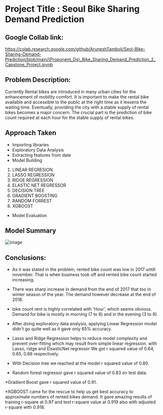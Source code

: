 # Project Title : Seoul Bike Sharing Demand Prediction

## Google Collab link: 
https://colab.research.google.com/github/AruneshTamboli/Seol-Bike-Sharing-Demand-Prediction/blob/main/(Proponent_Ds)_Bike_Sharing_Demand_Prediction_2_Capstone_Project.ipynb

## Problem Description:

Currently Rental bikes are introduced in many urban cities for the enhancement of mobility comfort. It is important to make the rental bike available and accessible to the public at the right time as it lessens the waiting time. Eventually, providing the city with a stable supply of rental bikes becomes a major concern. The crucial part is the prediction of bike count required at each hour for the stable supply of rental bikes.

## Approach Taken
* Importing libraries
* Exploratory Data Analysis
* Extracting features from date
* Model Building

1. LINEAR REGRESION
2. LASSO REGRESSION
3. RIDGE REGRESSION
4. ELASTIC NET REGRESSOR
5. DECISION TREE
6. GRADIENT BOOSTING
7. RANDOM FORREST
8. XGBOOST

* Model Evaluation


## Model Summary

![image](https://user-images.githubusercontent.com/88345564/147151585-ae2c29c2-4875-4f42-a598-234c6c12fd53.png)


## Conclusions:


* As it was stated in the problem, rented bike count was low in 2017 untill november. That is when business took off and rented bike count started increasing.

* There was sharp increase in demand from the end of 2017 that too in winter season of the year. The demand however decrease at the end of 2018.

* bike count rent is highly correlated with 'Hour', which seems obvious. Demand for bike is mostly in morning (7 to 8) and in the evening (3 to 9).

* After doing exploratory data analysis, applying Linear Regression model didn't go quite well as it gave only 65% accuracy.

* Lasso and Ridge Regression helps to reduce model complexity and prevent over-fitting which may result from simple linear regression. with Lasso, ridge and ElsasticNet regressor We got r squared value of 0.64, 0.65, 0.68 respectively.
* With Decision tree we reached at the model r squared value of 0.80.

* Random forest regressor gave r squared value of 0.83 on test data.

*Gradient Boost gave r squared value of 0.91.

*XGBOOST came for the rescue to help us get best accuracy to approximate numbers of rented bikes demand. It gave amazing results of training r-square at 0.97 and test r-square value at 0.919 also with adjusted r-square with 0.918.
